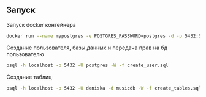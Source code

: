 ## Запуск

Запуск docker контейнера

```sh
docker run --name mypostgres -e POSTGRES_PASSWORD=postgres -d -p 5432:5432 postgres
```

Создание пользователя, базы данных и передача прав на бд пользователю

```sh
psql -h localhost -p 5432 -U postgres -W -f create_user.sql
```

Создание таблиц

```sh
psql -h localhost -p 5432 -U deniska -d musicdb -W -f create_tables.sql
```
